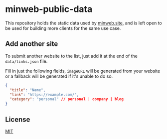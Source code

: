 # minweb-public-data

This repository holds the static data used by
[minweb.site](https://minweb.site), and is left open to be used for building
more clients for the same use case.

## Add another site

To submit another website to the list, just add it at the end of the
`data/links.json` file.

Fill in just the following fields, `imageURL` will be generated from your
website or a fallback will be generated if it's unable to do so.

```json
{
  "title": "Name",
  "link": "https://example.com/",
  "category": "personal" // personal | company | blog
}
```

## License

[MIT](/LICENSE)
